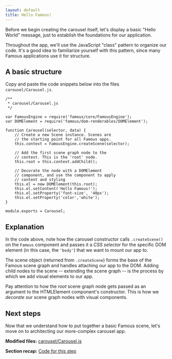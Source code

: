 ```yaml
---
layout: default
title: Hello Famous!
---
```


<span class="intro-graf">
Before we begin creating the carousel itself, let's display a basic "Hello World" message, just to establish the foundations for our application.
</span>

Throughout the app, we'll use the JavaScript "class" pattern to organize our code. It's a good idea to familiarize yourself with this pattern, since many Famous applications use it for structure.

## A basic structure

Copy and paste the code snippets below into the files `carousel/Carousel.js`.

    /**
     * carousel/Carousel.js
     */

    var FamousEngine = require('famous/core/FamousEngine');
    var DOMElement = require('famous/dom-renderables/DOMElement');

    function Carousel(selector, data) {
        // Create a new Scene instance. Scenes are
        // the starting point for all Famous apps.
        this.context = FamousEngine.createScene(selector);

        // Add the first scene graph node to the
        // context. This is the 'root' node.
        this.root = this.context.addChild();

        // Decorate the node with a DOMElement
        // component, and use the component to apply
        // content and styling
        this.el = new DOMElement(this.root);
        this.el.setContent('Hello Famous!');
        this.el.setProperty('font-size', '40px');
        this.el.setProperty('color','white');
    }

    module.exports = Carousel;


## Explanation

In the code above, note how the carousel constructor calls `.createScene()` on the `Famous` component and passes it a _CSS selector_ for the specific DOM element (in this case, the `'body'`) that we want to mount our app to.

The scene object (returned from `.createScene`) forms the base of the Famous scene graph and handles attaching our app to the DOM. Adding child nodes to the scene -- extending the scene graph -- is the process by which we add visual elements to our app.

Pay attention to how the _root_ scene graph node gets passed as an argument to the HTMLElement component's constructor. This is how we _decorate_ our scene graph nodes with visual components.

## Next steps

Now that we understand how to put together a basic Famous scene, let's move on to architecting our more-complex carousel app.

<div class="sidenote--other">
<p><strong>Modified files:</strong> <a href="https://github.com/famous/lesson-carousel-starter-kit/blob/step1-HelloFamous/src/carousel/Carousel.js">carousel/Carousel.js</a></p>
</div>

<div class="sidenote">
<p><strong>Section recap:</strong> <a href="https://github.com/famous/lesson-carousel-starter-kit/tree/step1-HelloFamous">Code for this step</a></p>
</div>
